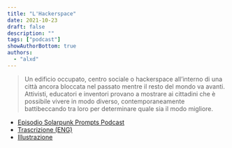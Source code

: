 ```yaml
---
title: "L'Hackerspace"
date: 2021-10-23
draft: false
description: ""
tags: ["podcast"]
showAuthorBottom: true
authors:
  - "alxd"
---
```


> Un edificio occupato, centro sociale o hackerspace all’interno di una città ancora bloccata nel passato mentre il resto del mondo va avanti. Attivisti, educatori e inventori provano a mostrare ai cittadini che è possibile vivere in modo diverso, contemporaneamente battibeccando tra loro per determinare quale sia il modo migliore.

- [Episodio Solarpunk Prompts Podcast](https://podcast.tomasino.org/@SolarpunkPrompts/episodes/the-hackerspace)
- [Trascrizione (ENG)](https://wiki.tomasino.org/writing/Solarpunk-Prompts---The-Hackerspace)
- [Illustrazione](/it/art/the-lemonaut-hackerspace/)
